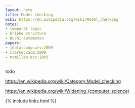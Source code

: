 ```yaml
---
layout: note
title: Model checking
wiki: https://en.wikipedia.org/wiki/Model_checking
notes:
- temporal logic
- Kripke structure
- Buchi automaton
papers:
- jhala:compsurv:2009
- clarke:cacm:2009
- mcmillan:ecs:2003
---
```


todo

<https://en.wikipedia.org/wiki/Category:Model_checking>

<https://en.wikipedia.org/wiki/Widening_(computer_science)>

{% include links.html %}
